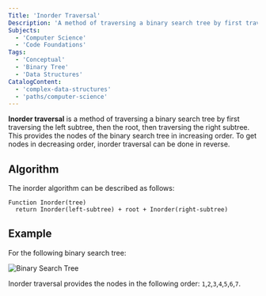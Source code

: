 ```yaml
---
Title: 'Inorder Traversal'
Description: 'A method of traversing a binary search tree by first traversing the left subtree, then the root, then traversing the right subtree.'
Subjects:
  - 'Computer Science'
  - 'Code Foundations'
Tags:
  - 'Conceptual'
  - 'Binary Tree'
  - 'Data Structures'
CatalogContent:
  - 'complex-data-structures'
  - 'paths/computer-science'
---
```


**Inorder traversal** is a method of traversing a binary search tree by first traversing the left subtree, then the root, then traversing the right subtree. This provides the nodes of the binary search tree in increasing order. To get nodes in decreasing order, inorder traversal can be done in reverse.

## Algorithm

The inorder algorithm can be described as follows:

```pseudo
Function Inorder(tree)
  return Inorder(left-subtree) + root + Inorder(right-subtree)
```

## Example

For the following binary search tree:

![Binary Search Tree](https://raw.githubusercontent.com/Codecademy/docs/main/media/binary-tree.png 'Binary Search Tree Diagram')

Inorder traversal provides the nodes in the following order: `1`,`2`,`3`,`4`,`5`,`6`,`7`.
